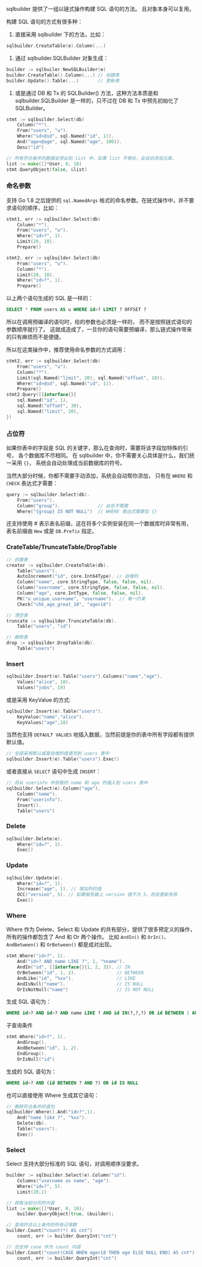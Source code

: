 sqlbuilder 提供了一组以链式操作构建 SQL 语句的方法。
且对象本身可以复用。

构建 SQL 语句的方式有很多种：

1. 直接采用 sqlbuilder 下的方法，比如：

```go
sqlbuilder.CreateTable(e).Column(...)
```

1. 通过 sqlbuilder.SQLBuilder 对象生成：

```go
builder := sqlbuiler.NewSQLBuilder(e)
builder.CreateTable().Column(...) // 创建表
builder.Update().Table(...)       // 更新表
```

1. 或是通过 DB 和 Tx 的 SQLBuilder() 方法，这种方法本质是和 sqlbuilder.SQLBuilder
是一样的，只不过在 DB 和 Tx 中预先初始化了 SQLBuilder。

```go
stmt := sqlbuilder.Select(db)
    Column("*").
    From("users", "u").
    Where("id>@id", sql.Named("id", 1)).
    And("age<@age", sql.Named("age", 100)).
    Desc("id")

// 所有符合条件的数据会导出到 list 中，如果 list 不够长，会自动添加元素。
list := make([]*User, 0, 10)
stmt.QueryObject(false, &list)
```

### 命名参数

支持 Go 1.8 之后提供的 `sql.NamedArgs` 格式的命名参数。在链式操作中，并不要求语句的顺序，比如：

```go
stmt1, err := sqlbuilder.Select(db)
    Column("*").
    From("users", "u").
    Where("id>?", 1).
    Limit(20, 10).
    Prepare()

stmt2, err := sqlbuilder.Select(db)
    From("users", "u").
    Column("*").
    Limit(20, 10).
    Where("id>?", 1).
    Prepare()
```

以上两个语句生成的 SQL 是一样的：

```sql
SELECT * FROM users AS u WHERE id>? LIMIT ? OFFSET ?
```

所以在调用预编译的语句时，给的参数也必须是一样的，
而不是按照链式语句的参数顺序就行了。
这就成造成了，一旦你的语句需要预编译，那么链式操作带来的只有麻烦而不是便捷。

所以在这类操作中，推荐使用命名参数的方式调用：

```go
stmt2, err := sqlbuilder.Select(db)
    From("users", "u").
    Column("*").
    Limit(sql.Named("limit", 20), sql.Named("offset", 10)).
    Where("id>@id", sql.Named("id", 1)).
    Prepare()
stmt2.Query([]interface{}{
    sql.Named("id", 1),
    sql.Named("offset", 30),
    sql.Named("limit", 20),
})
```

### 占位符

如果你表中的字段是 SQL 的关键字，那么在查询时，需要将该字段加特殊的引号，
各个数据库不尽相同。
在 sqlbuilder 中，你不需要关心具体是什么，我们统一采用 `{}`，
系统会自动处理成当前数据库的符号。

当然大部分时候，你都不需要手动添加，系统会自动帮你添加，
只有在 `WHERE` 和 `CHECK` 表达式才需要：

```go
query := sqlbuilder.Select(db).
    From("users").
    Column("group").              // 此处不需要
    Where("{group} IS NOT NULL")  // WHERE 表达式需要加 {}
```

还支持使用 # 表示表名前缀，这在将多个实例安装在同一个数据库时非常有用，
表名前缀由 `New` 或是 `DB.Prefix` 指定。

### CrateTable/TruncateTable/DropTable

```go
// 创建表
creator := sqlbuilder.CreateTable(db).
    Table("users").
    AutoIncrement("id", core.Int64Type). // 自增列
    Column("name", core.StringType, false, false, nil).
    Column("username", core.StringType, false, false, nil).
    Column("age", core.IntType, false, false, nil).
    PK("u_unique_username", "username").  // 唯一约束
    Check("chk_age_great_18", "age>18")

// 清空表
truncate := sqlbuilder.TruncateTable(db).
    Table("users", "id")

// 删除表
drop := sqlbuilder.DropTable(db).
    Table("users")
```

### Insert

```go
sqlbuilder.Insert(e).Table("users").Columns("name","age").
    Values("alice", 18).
    Values("jobs", 19)

```

或是采用 KeyValue 的方式:

```go
sqlbuilder.Insert(e).Table("users").
    KeyValue("name","alice").
    KeyValues("age",18)
```

当然也支持 `DEFAULT VALUES` 地插入数据，当然前提是你的表中所有字段都有提供默认值。

```go
// 全部采用默认或是自增的值填充到 users 表中
sqlbuilder.Insert(e).Table("users").Exec()
```

或者直接从 `SELECT` 语句中生成 `INSERT`：

```go
// 将从 userinfo 中获取的 name 和 age 列插入到 users 表中
sqlbuilder.Select(e).Column("age").
    Column("name").
    From("userinfo").
    Insert().
    Table("users")
```

### Delete

```go
sqlbuilder.Delete(e).
    Where("id=?", 1).
    Exec()
```

### Update

```go
sqlbuilder.Update(e).
    Where("id=?", 1).
    Increase("age", 1). // 增加列的值
    OCC("version", 5). // 如果服务器上 version 值不为 5，则会更新失败
    Exec()
```

### Where

Where 作为 Delete、Select 和 Update 的共有部分，提供了很多预定义的操作，
所有的操作都包含了 And 和 Or 两个操作。
比如 `AndIn()` 和 `OrIn()`、`AndBetween()` 和 `OrBetween()` 都是成对出现。

```go
stmt.Where("id>?", 1).
    And("id>? AND name LIKE ?", 1, "%name").
    AndIn("id", []interface{}{1, 2, 3}). // IN
    OrBetween("id", 1, 2).               // BETWEEN
    AndLike("id", "%xx").                // LIKE
    AndIsNull("name").                   // IS NULL
    OrIsNotNull("name")                  // IS NOT NULL
```

生成 SQL 语句为：

```sql
WHERE id>? AND id>? AND name LIKE ? AND id IN(?,?,?) OR id BETWEEN 1 AND 2 AND id LIKE ? AND name IS NULL OR name IS NOT NULL
```

子查询条件

```go
stmt.Where("id>?", 1).
    AndGroup().
    AndBetween("id", 1, 2).
    EndGroup().
    OrIsNull("id")
```

生成的 SQL 语句为：

```sql
WHERE id>? AND (id BETWEEN ? AND ?) OR id IS NULL
```

也可以直接使用 Where 生成其它语句：

```go
// 删除符合条件的语句
sqlbuilder.Where().And("id>?",1).
    And("name like ?", "%xx").
    Delete(db).
    Table("users").
    Exec()
```

### Select

Select 支持大部分标准的 SQL 语句，对调用顺序没要求。

```go
builder := sqlbuilder.Select(e).Column("id").
    Columns("username as name", "age").
    Where("id=?", 5).
    Limit(20,1)

// 获取当前分页的内容
list := make([]*User, 0, 10);
    builder.QueryObject(true, &builder);

// 查询符合以上条件的所有记录数
builder.Count("count(*) AS cnt")
    count, err := builder.QueryInt("cnt")

// 也支持 case 作为 count 内容
builder.Count("count(CASE WHEN age>18 THEN age ELSE NULL END) AS cnt")
	count, err := builder.QueryInt("cnt")
```
